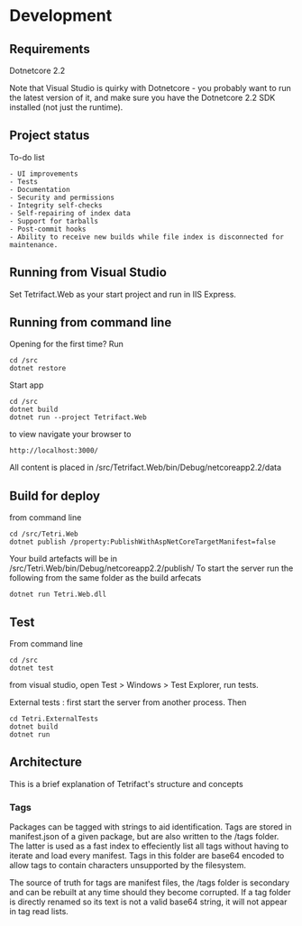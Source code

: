# Development

## Requirements

Dotnetcore 2.2

Note that Visual Studio is quirky with Dotnetcore - you probably want to run the latest version of it, and make sure you have the Dotnetcore 2.2 SDK installed (not just the runtime).


## Project status

To-do list

    - UI improvements
    - Tests
    - Documentation 
    - Security and permissions
    - Integrity self-checks
    - Self-repairing of index data
    - Support for tarballs
    - Post-commit hooks
    - Ability to receive new builds while file index is disconnected for maintenance.


## Running from Visual Studio

Set Tetrifact.Web as your start project and run in IIS Express.


## Running from command line 

Opening for the first time? Run

    cd /src
    dotnet restore

Start app

    cd /src
    dotnet build
    dotnet run --project Tetrifact.Web

to view navigate your browser to

    http://localhost:3000/

All content is placed in /src/Tetrifact.Web/bin/Debug/netcoreapp2.2/data

## Build for deploy

from command line

    cd /src/Tetri.Web
    dotnet publish /property:PublishWithAspNetCoreTargetManifest=false

Your build artefacts will be in /src/Tetri.Web/bin/Debug/netcoreapp2.2/publish/
To start the server run the following from the same folder as the build arfecats

    dotnet run Tetri.Web.dll

## Test

From command line

    cd /src
    dotnet test

from visual studio, open Test > Windows > Test Explorer, run tests.

External tests : first start the server from another process. Then

    cd Tetri.ExternalTests
    dotnet build
    dotnet run

## Architecture

This is a brief explanation of Tetrifact's structure and concepts

### Tags

Packages can be tagged with strings to aid identification. Tags are stored in manifest.json of a given package, but are also written to the /tags folder. The latter is used as a fast index to effeciently list all tags without having to iterate and load every manifest. Tags in this folder are base64 encoded to allow tags to contain characters unsupported by the filesystem. 

The source of truth for tags are manifest files, the /tags folder is secondary and can be rebuilt at any time should they become corrupted. If a tag folder is directly renamed so its text is not a valid base64 string, it will not appear in tag read lists.